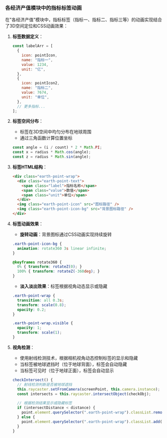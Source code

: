 ### 各经济产值模块中的指标标签动画

在"各经济产值"模块中，指标标签（指标一、指标二、指标三等）的动画实现结合了3D空间定位和CSS动画效果：

1. **标签数据定义**：
   ```javascript
   const labelArr = [
     {
       icon: pointIcon,
       name: "指标一",
       value: 1234,
       unit: "亿",
     },
     {
       icon: pointIcon2,
       name: "指标二",
       value: 7674,
       unit: "单位",
     },
     // 更多指标...
   ];
   ```

2. **标签空间分布**：
   - 标签在3D空间中均匀分布在地球周围
   - 通过三角函数计算位置坐标
   ```javascript
   const angle = (i / count) * 2 * Math.PI;
   const x = radius * Math.cos(angle);
   const z = radius * Math.sin(angle);
   ```

3. **标签HTML结构**：
   ```html
   <div class="earth-point-wrap">
     <div class="earth-point-text">
       <span class="label">指标名称</span>
       <span class="value">数值</span>
       <span class="unit">单位</span>
     </div>
     <img class="earth-point-icon" src="图标路径" />
     <img class="earth-point-icon-bg" src="背景图标路径" />
   </div>
   ```

4. **标签动画效果**：
   - **旋转动画**：背景图标通过CSS动画实现持续旋转
   ```css
   .earth-point-icon-bg {
     animation: rotate360 3s linear infinite;
   }
   
   @keyframes rotate360 {
     0% { transform: rotateZ(0); }
     100% { transform: rotateZ(-360deg); }
   }
   ```
   
   - **淡入淡出效果**：标签根据视角动态显示或隐藏
   ```css
   .earth-point-wrap {
     transition: all 0.3s;
     transform: scale(0.8);
     opacity: 0.2;
   }
   
   .earth-point-wrap.visible {
     opacity: 1;
     transform: scale(1);
   }
   ```

5. **视角检测**：
   - 使用射线检测技术，根据相机视角动态控制标签的显示和隐藏
   - 当标签被地球遮挡时（位于地球背面），标签会自动隐藏
   - 当标签可见时（位于地球正面），标签会自动显示
   ```javascript
   checkIntersect() {
     // 射线检测判断是否被地球遮挡
     this.raycaster.setFromCamera(screenPoint, this.camera.instance);
     const intersects = this.raycaster.intersectObject(checkObj);
     
     // 根据检测结果显示或隐藏标签
     if (intersectDistance < distance) {
       point.element.querySelector(".earth-point-wrap").classList.remove("visible");
     } else {
       point.element.querySelector(".earth-point-wrap").classList.add("visible");
     }
   }
   ```